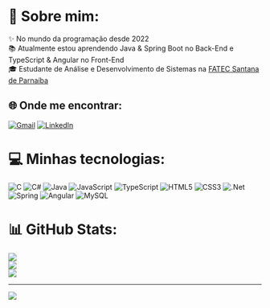 # 💫 Sobre mim:
✨ No mundo da programação desde 2022  <br>📚 Atualmente estou aprendendo Java & Spring Boot no Back-End e TypeScript & Angular no Front-End  <br>🎓 Estudante de Análise e Desenvolvimento de Sistemas na [FATEC Santana de Parnaíba](https://www.linkedin.com/school/fatec-santana-de-parna%C3%ADba/)

## 🌐 Onde me encontrar:
[![Gmail](https://img.shields.io/badge/Gmail-D14836?style=for-the-badge&logo=gmail&logoColor=white)](mailto:bhendon.soares12@gmail.com) [![LinkedIn](https://img.shields.io/badge/LinkedIn-0077B5?style=for-the-badge&logo=linkedin&logoColor=white)](https://linkedin.com/in/https://www.linkedin.com/in/bhendon-soares/)

# 💻 Minhas tecnologias:
![C](https://img.shields.io/badge/c-%2300599C.svg?style=for-the-badge&logo=c&logoColor=white) ![C#](https://img.shields.io/badge/c%23-%23239120.svg?style=for-the-badge&logo=csharp&logoColor=white) ![Java](https://img.shields.io/badge/java-%23ED8B00.svg?style=for-the-badge&logo=openjdk&logoColor=white) ![JavaScript](https://img.shields.io/badge/javascript-%23323330.svg?style=for-the-badge&logo=javascript&logoColor=%23F7DF1E) ![TypeScript](https://img.shields.io/badge/typescript-%23007ACC.svg?style=for-the-badge&logo=typescript&logoColor=white) ![HTML5](https://img.shields.io/badge/html5-%23E34F26.svg?style=for-the-badge&logo=html5&logoColor=white) ![CSS3](https://img.shields.io/badge/css3-%231572B6.svg?style=for-the-badge&logo=css3&logoColor=white) ![.Net](https://img.shields.io/badge/.NET-5C2D91?style=for-the-badge&logo=.net&logoColor=white) ![Spring](https://img.shields.io/badge/spring-%236DB33F.svg?style=for-the-badge&logo=spring&logoColor=white) ![Angular](https://img.shields.io/badge/angular-%23DD0031.svg?style=for-the-badge&logo=angular&logoColor=white) ![MySQL](https://img.shields.io/badge/mysql-%2300000f.svg?style=for-the-badge&logo=mysql&logoColor=white)
# 📊 GitHub Stats:
![](https://github-readme-stats.vercel.app/api?username=bhendon-soares&theme=react&hide_border=false&include_all_commits=true&count_private=true)<br/>
![](https://github-readme-streak-stats.herokuapp.com/?user=bhendon-soares&theme=react&hide_border=false)<br/>
![](https://github-readme-stats.vercel.app/api/top-langs/?username=bhendon-soares&theme=react&hide_border=false&include_all_commits=false&count_private=false&layout=compact)

---
[![](https://visitcount.itsvg.in/api?id=bhendon-soares&icon=1&color=12)](https://visitcount.itsvg.in)
